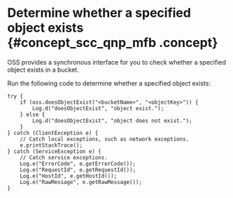 # Determine whether a specified object exists {#concept_scc_qnp_mfb .concept}

OSS provides a synchronous interface for you to check whether a specified object exists in a bucket.

Run the following code to determine whether a specified object exists:

```
try {
    if (oss.doesObjectExist("<bucketName>", "<objectKey>")) {
        Log.d("doesObjectExist", "object exist.");
    } else {
        Log.d("doesObjectExist", "object does not exist.");
    }
} catch (ClientException e) {
    // Catch local exceptions, such as network exceptions.
    e.printStackTrace();
} catch (ServiceException e) {
    // Catch service exceptions.
    Log.e("ErrorCode", e.getErrorCode());
    Log.e("RequestId", e.getRequestId());
    Log.e("HostId", e.getHostId());
    Log.e("RawMessage", e.getRawMessage());
}
```

